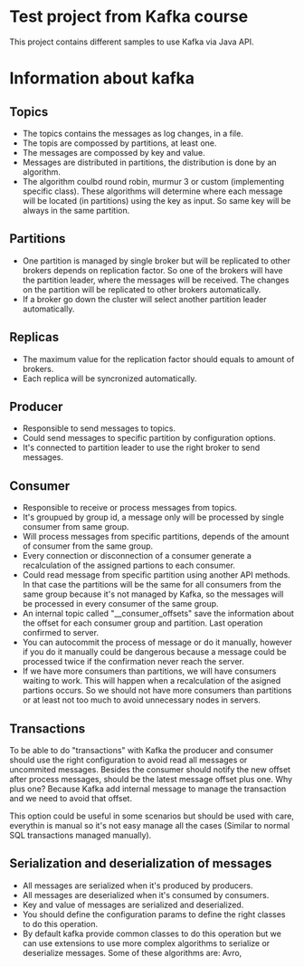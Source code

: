 # Test project from Kafka course

This project contains different samples to use Kafka via Java API.

# Information about kafka

## Topics
- The topics contains the messages as log changes, in a file.
- The topis are compossed by partitions, at least one.
- The messages are compossed by key and value.
- Messages are distributed in partitions, the distribution is done by an algorithm.
- The algorithm coulbd round robin, murmur 3 or custom (implementing specific class). These algorithms will determine where each message will be located (in partitions) using the key as input. So same key will be always in the same partition.

## Partitions
- One partition is managed by single broker but will be replicated to other brokers depends on replication factor. So one of the brokers will have the partition leader, where the messages will be received. The changes on the partition will be replicated to other brokers automatically.
- If a broker go down the cluster will select another partition leader automatically.

## Replicas
- The maximum value for the replication factor should equals to amount of brokers.
- Each replica will be syncronized automatically.

## Producer
- Responsible to send messages to topics.
- Could send messages to specific partition by configuration options.
- It's connected to partition leader to use the right broker to send messages.

## Consumer
- Responsible to receive or process messages from topics.
- It's groupued by group id, a message only will be processed by single consumer from same group.
- Will process messages from specific partitions, depends of the amount of consumer from the same group.
- Every connection or disconnection of a consumer generate a recalculation of the assigned partions to each consumer.
- Could read message from specific partition using another API methods. In that case the partitions will be the same for all consumers from the same group because it's not managed by Kafka, so the messages will be processed in every consumer of the same group.
- An internal topic called "__consumer_offsets" save the information about the offset for each consumer group and partition. Last operation confirmed to server.
- You can autocommit the process of message or do it manually, however if you do it manually could be dangerous because a message could be processed twice if the confirmation never reach the server.
- If we have more consumers than partitions, we will have consumers waiting to work. This will happen when a recalculation of the asigned partions occurs. So we should not have more consumers than partitions or at least not too much to avoid unnecessary nodes in servers.

## Transactions

To be able to do "transactions" with Kafka the producer and consumer should use the right configuration to avoid read all messages or uncommited messages. Besides the consumer should notify the new offset after process messages, should be the latest message offset plus one. Why plus one? Because Kafka add internal message to manage the transaction and we need to avoid that offset.

This option could be useful in some scenarios but should be used with care, everythin is manual so it's not easy manage all the cases (Similar to normal SQL transactions managed manually).

## Serialization and deserialization of messages
- All messages are serialized when it's produced by producers.
- All messages are deserialized when it's consumed by consumers.
- Key and value of messages are serialized and deserialized.
- You should define the configuration params to define the right classes to do this operation.
- By default kafka provide common classes to do this operation but we can use extensions to use more complex algorithms to serialize or deserialize messages. Some of these algorithms are: Avro, 
